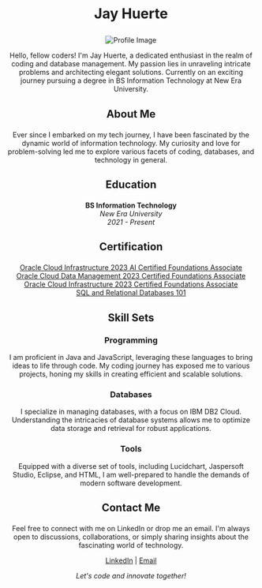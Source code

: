 # <p align="center">Jay Huerte</p>

<p align="center">
  <img src="https://avatars.githubusercontent.com/u/153481867?s=400&u=95ae69d131e2b14d66af1fd189916e021ce21305&v=4" alt="Profile Image">
</p>

<p align="center">Hello, fellow coders! I'm Jay Huerte, a dedicated enthusiast in the realm of coding and database management. My passion lies in unraveling intricate problems and architecting elegant solutions. Currently on an exciting journey pursuing a degree in BS Information Technology at New Era University.</p>

## <p align="center">About Me</p>

<p align="center">Ever since I embarked on my tech journey, I have been fascinated by the dynamic world of information technology. My curiosity and love for problem-solving led me to explore various facets of coding, databases, and technology in general.</p>

## <p align="center">Education</p>

<p align="center">
  <b>BS Information Technology</b><br>
  <i>New Era University</i><br>
  <i>2021 - Present</i>
</p>

## <p align="center">Certification</p>

<p align="center">
  <a href="https://catalog-education.oracle.com/pls/certview/sharebadge?id=3E6C181EE41E65ADB619EC9753DEFDE30B035677B23C5D7A77C939171BF38888&fbclid=IwAR10x-qv7ADsYLAjG93gTb8iJr-rhxakoX8Vkb5Y7Nl7Pu4bmjLJvIDIYB0">Oracle Cloud Infrastructure 2023 AI Certified Foundations Associate</a><br>
  <a href="https://catalog-education.oracle.com/pls/certview/sharebadge?id=A3728C6BDC61717265736057EECD5732263484C5A1C9DDFF8A194CFA240E3201&fbclid=IwAR0VJ-JI0-YlOq9CabckpMF1REG1WlO9zp5Rk7IqemeutpnTTcEjv1cRFDc">Oracle Cloud Data Management 2023 Certified Foundations Associate</a><br>
  <a href="https://catalog-education.oracle.com/pls/certview/sharebadge?id=A02CC04AB59863B8F4AABD74FD5F5AB6641BED9E95747E9E8F18F814C1344492&fbclid=IwAR1qOoKzBI-QrdT0i0So1sJxB0MmXWLXyuLRkvh2svtCTNJ5N_FF5l-2m48">Oracle Cloud Infrastructure 2023 Certified Foundations Associate</a><br>
  <a href="https://courses.cognitiveclass.ai/certificates/46eade9a899841e4acbe662239083842">SQL and Relational Databases 101</a>
</p>

## <p align="center">Skill Sets</p>

### <p align="center">Programming</p>

<p align="center">I am proficient in Java and JavaScript, leveraging these languages to bring ideas to life through code. My coding journey has exposed me to various projects, honing my skills in creating efficient and scalable solutions.</p>

### <p align="center">Databases</p>

<p align="center">I specialize in managing databases, with a focus on IBM DB2 Cloud. Understanding the intricacies of database systems allows me to optimize data storage and retrieval for robust applications.</p>

### <p align="center">Tools</p>

<p align="center">Equipped with a diverse set of tools, including Lucidchart, Jaspersoft Studio, Eclipse, and HTML, I am well-prepared to handle the demands of modern software development.</p>

## <p align="center">Contact Me</p>

<p align="center">Feel free to connect with me on LinkedIn or drop me an email. I'm always open to discussions, collaborations, or simply sharing insights about the fascinating world of technology.</p>

<p align="center">
  <a href="LinkedIn_Profile_Link">LinkedIn</a> | 
  <a href="mailto:jayhuerte@gmail.com">Email</a>
</p>

<p align="center"><i>Let's code and innovate together!</i></p>
